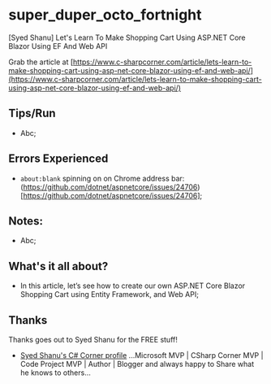 # super_duper_octo_fortnight
[Syed Shanu] Let's Learn To Make Shopping Cart Using ASP.NET Core Blazor Using EF And Web API

Grab the article at [https://www.c-sharpcorner.com/article/lets-learn-to-make-shopping-cart-using-asp-net-core-blazor-using-ef-and-web-api/](https://www.c-sharpcorner.com/article/lets-learn-to-make-shopping-cart-using-asp-net-core-blazor-using-ef-and-web-api/)

## Tips/Run

* Abc;

## Errors Experienced

* ```about:blank``` spinning on on Chrome address bar: (https://github.com/dotnet/aspnetcore/issues/24706)[https://github.com/dotnet/aspnetcore/issues/24706];

## Notes:

* Abc;

## What's it all about?

* In this article, let’s see how to create our own ASP.NET Core Blazor Shopping Cart using Entity Framework, and Web API;

## Thanks

Thanks goes out to Syed Shanu for the FREE stuff!

* [Syed Shanu's C# Corner profile](https://www.c-sharpcorner.com/members/syed-shanu) ...Microsoft MVP | CSharp Corner MVP | Code Project MVP | Author | Blogger and always happy to Share what he knows to others...
